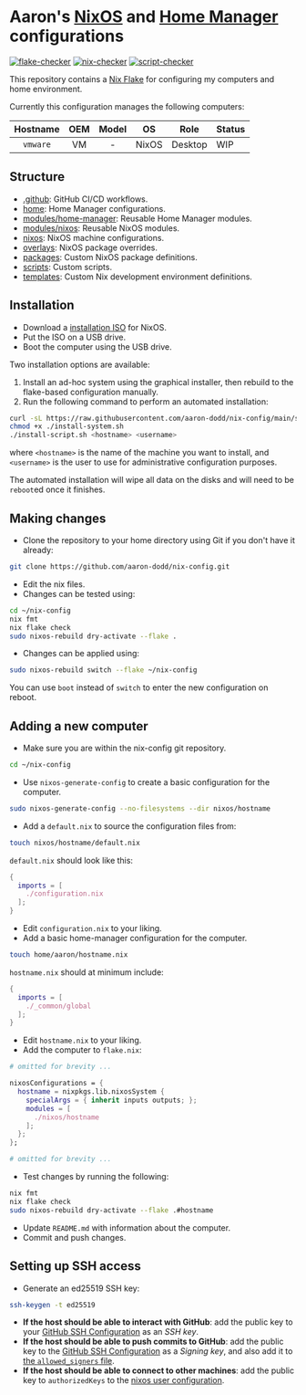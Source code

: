 # Aaron's [NixOS] and [Home Manager] configurations

[![flake-checker](https://github.com/aaron-dodd/nix-config/actions/workflows/flake-checker.yml/badge.svg)](https://github.com/aaron-dodd/nix-config/actions/workflows/flake-checker.yml)
[![nix-checker](https://github.com/aaron-dodd/nix-config/actions/workflows/nix-checker.yml/badge.svg)](https://github.com/aaron-dodd/nix-config/actions/workflows/nix-checker.yml)
[![script-checker](https://github.com/aaron-dodd/nix-config/actions/workflows/script-checker.yml/badge.svg)](https://github.com/aaron-dodd/nix-config/actions/workflows/script-checker.yml)

[NixOS]: https://nixos.org/
[Home Manager]: https://github.com/nix-community/home-manager

This repository contains a [Nix Flake](https://nixos.wiki/wiki/Flakes) for
configuring my computers and home environment.

Currently this configuration manages the following computers:

|    Hostname    |       OEM      |        Model        |       OS      |     Role     |  Status  |
| :------------: | :------------: | :-----------------: | :-----------: | :----------: | :------- |
| `vmware`       | VM             | -                   | NixOS         | Desktop      | WIP      |

## Structure

- [.github]: GitHub CI/CD workflows.
- [home]: Home Manager configurations.
- [modules/home-manager]: Reusable Home Manager modules.
- [modules/nixos]: Reusable NixOS modules.
- [nixos](./nixos): NixOS machine configurations.
- [overlays]: NixOS package overrides.
- [packages]: Custom NixOS package definitions.
- [scripts]: Custom scripts.
- [templates]: Custom Nix development environment definitions.

[.github]: ./.github/workflows
[home]: ./home
[modules/home-manager]: ./modules/home-manager
[modules/nixos]: ./modules/nixos
[overlays]: ./overlays
[packages]: ./packages
[scripts]: ./scripts
[templates]: ./templates

## Installation

- Download a [installation ISO](https://nixos.org/download) for NixOS.
- Put the ISO on a USB drive.
- Boot the computer using the USB drive.

Two installation options are available:

1. Install an ad-hoc system using the graphical installer, then rebuild to the
   flake-based configuration manually.
2. Run the following command to perform an automated installation:

```bash
curl -sL https://raw.githubusercontent.com/aaron-dodd/nix-config/main/scripts/install-system.sh > install-system.sh
chmod +x ./install-system.sh
./install-script.sh <hostname> <username>
```

where `<hostname>` is the name of the machine you want to install, and
`<username>` is the user to use for administrative configuration purposes.

The automated installation will wipe all data on the disks and will need to be
`reboot`ed once it finishes.

## Making changes

- Clone the repository to your home directory using Git if you don't have it
  already:

```bash
git clone https://github.com/aaron-dodd/nix-config.git
```

- Edit the nix files.
- Changes can be tested using:

```bash
cd ~/nix-config
nix fmt
nix flake check
sudo nixos-rebuild dry-activate --flake .
```

- Changes can be applied using:

```bash
sudo nixos-rebuild switch --flake ~/nix-config
```

You can use `boot` instead of `switch` to enter the new configuration on
reboot.

## Adding a new computer

- Make sure you are within the nix-config git repository.

```bash
cd ~/nix-config
```

- Use `nixos-generate-config` to create a basic configuration for the
  computer.

```bash
sudo nixos-generate-config --no-filesystems --dir nixos/hostname
```

- Add a `default.nix` to source the configuration files from:

```bash
touch nixos/hostname/default.nix
```

`default.nix` should look like this:

```nix
{
  imports = [
    ./configuration.nix
  ];
}
```

- Edit `configuration.nix` to your liking.
- Add a basic home-manager configuration for the computer.

```bash
touch home/aaron/hostname.nix
```

`hostname.nix` should at minimum include:

```nix
{
  imports = [
    ./_common/global
  ];
}
```

- Edit `hostname.nix` to your liking.
- Add the computer to `flake.nix`:

```nix
# omitted for brevity ...

nixosConfigurations = {
  hostname = nixpkgs.lib.nixosSystem {
    specialArgs = { inherit inputs outputs; };
    modules = [
      ./nixos/hostname
    ];
  };
};

# omitted for brevity ...
```

- Test changes by running the following:

```bash
nix fmt
nix flake check
sudo nixos-rebuild dry-activate --flake .#hostname
```

- Update `README.md` with information about the computer.
- Commit and push changes.

## Setting up SSH access

- Generate an ed25519 SSH key:

```bash
ssh-keygen -t ed25519
```

- **If the host should be able to interact with GitHub**: add the public key to
  your [GitHub SSH Configuration] as an *SSH key*.
- **If the host should be able to push commits to GitHub**: add the public key
  to the [GitHub SSH Configuration] as a *Signing key*, and also add it to
  [the `allowed_signers` file].
- **If the host should be able to connect to other machines**: add the public
  key to `authorizedKeys` to the [nixos user configuration].

[GitHub SSH Configuration]: https://github.com/settings/keys
[nixos user configuration]: ./nixos/_common/users
[the `allowed_signers` file]: ./home/aaron/_common/cli/git.nix

